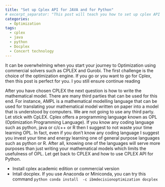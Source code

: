 ```yaml
---
title: "Set up Cplex API for JAVA and for Python"
# excerpt_separator: "This post will teach you how to set up cplex API for python"
categories:
  - Optimization
tags:
  - cplex
  - java
  - python
  - Docplex
  - Concert technology
---
```


It can be overwhelming when you start your journey to Optimization using commercial solvers such as CPLEX and Gurobi. The first challenge is the choice of the optimization engine. If you go or you want to go for Cplex, then this post is perfect for you. I you still ensure continue reading

After you have chosen CPLEX the next question is how to write the mathematical model. There are many third parties that can be used for this end. For instance, AMPL is a mathematical modelling language that can be used for translating your mathematical model written on paper into a model that is understood by computers. We are not going to use any third party. Let stick with CpLEX.
Cplex offers a programming language known as OPL (Optimization Programming Language). If you know any coding language such as python, java or c/c++ or R then I suggest to not waste your time learning OPL. In fact, even if you don’t know any coding language I suggest you invest your time and energy learning one of general purpose languages such as python or R. After all, knowing one of the languages will serve more purposes than just writing your mathematical models which limits the usefulness of OPL. Let get back to CPLEX and how to use CPLEX API for Python.
-	Install cplex academic edition or commercial version
-	Intall docplex. If you use Anaconda or Miniconda, you can try this command `python conda install  -c ibmdecisionoptimization docplex`



